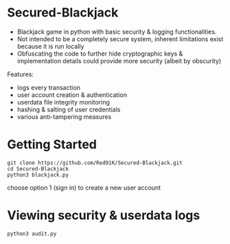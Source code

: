 # Secured-Blackjack
- Blackjack game in python with basic security &amp; logging functionalities.
- Not intended to be a completely secure system, inherent limitations exist because it is run locally
- Obfuscating the code to further hide cryptographic keys & implementation details could provide more security (albeit by obscurity)

Features:
- logs every transaction
- user account creation & authentication
- userdata file integrity monitoring
- hashing & salting of user credentials
- various anti-tampering measures

# Getting Started
```
git clone https://github.com/Red91K/Secured-Blackjack.git
cd Secured-Blackjack
python3 blackjack.py
```
choose option 1 (sign in) to create a new user account

# Viewing security & userdata logs
```
python3 audit.py
```
